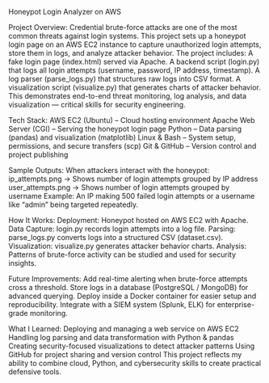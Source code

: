 Honeypot Login Analyzer on AWS

Project Overview:
Credential brute-force attacks are one of the most common threats against login systems.
This project sets up a honeypot login page on an AWS EC2 instance to capture unauthorized login attempts, store them in logs, and analyze attacker behavior.
The project includes:
A fake login page (index.html) served via Apache.
A backend script (login.py) that logs all login attempts (username, password, IP address, timestamp).
A log parser (parse_logs.py) that structures raw logs into CSV format.
A visualization script (visualize.py) that generates charts of attacker behavior.
This demonstrates end-to-end threat monitoring, log analysis, and data visualization — critical skills for security engineering.

Tech Stack:
AWS EC2 (Ubuntu) – Cloud hosting environment
Apache Web Server (CGI) – Serving the honeypot login page
Python – Data parsing (pandas) and visualization (matplotlib)
Linux & Bash – System setup, permissions, and secure transfers (scp)
Git & GitHub – Version control and project publishing

Sample Outputs:
When attackers interact with the honeypot:
ip_attempts.png → Shows number of login attempts grouped by IP address
user_attempts.png → Shows number of login attempts grouped by username
Example: An IP making 500 failed login attempts or a username like “admin” being targeted repeatedly.

How It Works:
Deployment: Honeypot hosted on AWS EC2 with Apache.
Data Capture: login.py records login attempts into a log file.
Parsing: parse_logs.py converts logs into a structured CSV (dataset.csv).
Visualization: visualize.py generates attacker behavior charts.
Analysis: Patterns of brute-force activity can be studied and used for security insights.

Future Improvements:
Add real-time alerting when brute-force attempts cross a threshold.
Store logs in a database (PostgreSQL / MongoDB) for advanced querying.
Deploy inside a Docker container for easier setup and reproducibility.
Integrate with a SIEM system (Splunk, ELK) for enterprise-grade monitoring.

What I Learned:
Deploying and managing a web service on AWS EC2
Handling log parsing and data transformation with Python & pandas
Creating security-focused visualizations to detect attacker patterns
Using GitHub for project sharing and version control
This project reflects my ability to combine cloud, Python, and cybersecurity skills to create practical defensive tools.
